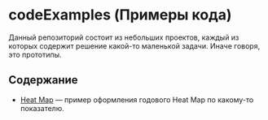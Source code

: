 # codeExamples (Примеры кода)

Данный репозиторий состоит из небольших проектов, каждый из которых содержит решение какой-то маленькой задачи. Иначе говоря, это прототипы.

## Содержание

- [Heat Map](https://github.com/tougaj/codeExamples/tree/main/heatMap) &mdash; пример оформления годового Heat Map по какому-то показателю.
